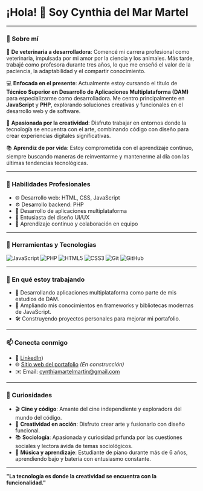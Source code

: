 # ¡Hola! 👋 Soy Cynthia del Mar Martel

---

### 🌟 Sobre mí

🐾 **De veterinaria a desarrolladora**: Comencé mi carrera profesional como veterinaria, impulsada por mi amor por la ciencia y los animales. Más tarde, trabajé como profesora durante tres años, lo que me enseñó el valor de la paciencia, la adaptabilidad y el compartir conocimiento.

💻 **Enfocada en el presente**: Actualmente estoy cursando el título de **Técnico Superior en Desarrollo de Aplicaciones Multiplataforma (DAM)** para especializarme como desarrolladora. Me centro principalmente en **JavaScript** y **PHP**, explorando soluciones creativas y funcionales en el desarrollo web y de software.

🎨 **Apasionada por la creatividad**: Disfruto trabajar en entornos donde la tecnología se encuentra con el arte, combinando código con diseño para crear experiencias digitales significativas.

📚 **Aprendiz de por vida**: Estoy comprometida con el aprendizaje continuo, siempre buscando maneras de reinventarme y mantenerme al día con las últimas tendencias tecnológicas.

---

### 💼 Habilidades Profesionales

- 🌐 Desarrollo web: HTML, CSS, JavaScript
- ⚙️ Desarrollo backend: PHP
- 📱 Desarrollo de aplicaciones multiplataforma
- 🎨 Entusiasta del diseño UI/UX
- 📖 Aprendizaje continuo y colaboración en equipo

---

### 🔧 Herramientas y Tecnologías

![JavaScript](https://img.shields.io/badge/-JavaScript-F7DF1E?style=flat&logo=javascript&logoColor=black) ![PHP](https://img.shields.io/badge/-PHP-777BB4?style=flat&logo=php&logoColor=white) ![HTML5](https://img.shields.io/badge/-HTML5-E34F26?style=flat&logo=html5&logoColor=white) ![CSS3](https://img.shields.io/badge/-CSS3-1572B6?style=flat&logo=css3&logoColor=white) ![Git](https://img.shields.io/badge/-Git-F05032?style=flat&logo=git&logoColor=white) ![GitHub](https://img.shields.io/badge/-GitHub-181717?style=flat&logo=github&logoColor=white)

---

### 🚀 En qué estoy trabajando

- 📱 Desarrollando aplicaciones multiplataforma como parte de mis estudios de DAM.
- 🌱 Ampliando mis conocimientos en frameworks y bibliotecas modernas de JavaScript.
- 🛠️ Construyendo proyectos personales para mejorar mi portafolio.

---

### 📫 Conecta conmigo

- 💼 [LinkedIn]([https://www.linkedin.com](https://www.linkedin.com/in/cynthia-del-mar-martel-mart%C3%ADn-73b066186/)))  
- 🌐 [Sitio web del portafolio]([https://your-portfolio-link.com](https://cynthiamartel.github.io/)) *(En construcción)*
- ✉️ Email: cynthiamartelmartin@gmail.com

---

### 🌟 Curiosidades

- 🎬 **Cine y código**: Amante del cine independiente y exploradora del mundo del código.
- 🎨 **Creatividad en acción**: Disfruto crear arte y fusionarlo con diseño funcional.
- 📚 **Sociología**: Apasionada y curiosidad prfunda por las cuestiones sociales y lectora ávida de temas sociológicos.
- 🎵 **Música y aprendizaje**: Estudiante de piano durante más de 6 años, aprendiendo bajo y batería con entusiasmo constante.

---

**"La tecnología es donde la creatividad se encuentra con la funcionalidad."**
